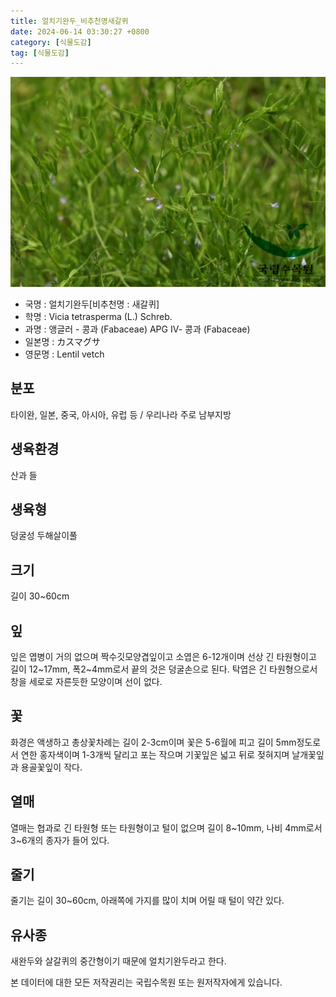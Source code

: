 ```yaml
---
title: 얼치기완두_비추천명새갈퀴
date: 2024-06-14 03:30:27 +0800
category: [식물도감]
tag: [식물도감]
---
```




![얼치기완두[비추천명 : 새갈퀴]](/assets/img/fileUpload/plants/basic/Leguminosae/Vicia/12351/1_th2.JPG)
- 국명 : 얼치기완두[비추천명 : 새갈퀴]
- 학명 : Vicia tetrasperma (L.) Schreb.
- 과명 : 앵글러 - 콩과 (Fabaceae) APG Ⅳ- 콩과 (Fabaceae)
- 일본명 : カスマグサ
- 영문명 : Lentil vetch


## 분포
타이완, 일본, 중국, 아시아, 유럽 등 / 우리나라 주로 남부지방
## 생육환경
산과 들
## 생육형
덩굴성 두해살이풀
## 크기
길이 30~60cm
## 잎
잎은 엽병이 거의 없으며 짝수깃모양겹잎이고 소엽은 6-12개이며 선상 긴 타원형이고 길이 12~17mm, 폭2~4mm로서 끝의 것은 덩굴손으로 된다. 탁엽은 긴 타원형으로서 창을 세로로 자른듯한 모양이며 선이 없다.
## 꽃
화경은 액생하고 총상꽃차례는 길이 2-3cm이며 꽃은 5-6월에 피고 길이 5mm정도로서 연한 홍자색이며 1-3개씩 달리고 포는 작으며 기꽃잎은 넓고 뒤로 젖혀지며 날개꽃잎과 용골꽃잎이 작다.
## 열매
열매는 협과로 긴 타원형 또는 타원형이고 털이 없으며 길이 8~10mm, 나비 4mm로서 3~6개의 종자가 들어 있다.
## 줄기
줄기는 길이 30~60cm, 아래쪽에 가지를 많이 치며 어릴 때 털이 약간 있다.
## 유사종
새완두와 살갈퀴의 중간형이기 때문에 얼치기완두라고 한다.






본 데이터에 대한 모든 저작권리는 국립수목원 또는 원저작자에게 있습니다.
